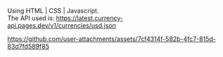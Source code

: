Using HTML | CSS | Javascript. <br>
The API used is: https://latest.currency-api.pages.dev/v1/currencies/usd.json

https://github.com/user-attachments/assets/7cf4314f-582b-4fc7-815d-83d7fd589f85

